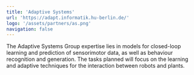 ```yaml
---
title: 'Adaptive Systems'
url: 'https://adapt.informatik.hu-berlin.de/'
logo: '/assets/partners/as.png'
navigation: false
---
```


The Adaptive Systems Group expertise lies in models for closed-loop learning and prediction of sensorimotor data, as well as behaviour recognition and generation. The tasks planned will focus on the learning and adaptive techniques for the interaction between robots and plants.
